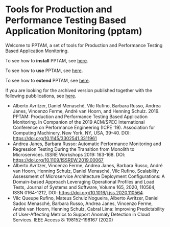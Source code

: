 # Tools for Production and Performance Testing Based Application Monitoring (pptam)

Welcome to PPTAM, a set of tools for Production and Performance Testing Based Application Monitoring.

To see how to **install** PPTAM, see [here](installation/README.md).

To see how to **use** PPTAM, see [here](installation/How_to_use.md).

To see how to **extend** PPTAM, see [here](installation/How_to_extend.md).

If you are looking for the archived version published together with the following pubblications, see [here](archive/README.md).

- Alberto Avritzer, Daniel Menasché, Vilc Rufino, Barbara Russo, Andrea Janes, Vincenzo Ferme, André van Hoorn, and Henning Schulz. 2019. PPTAM: Production and Performance Testing Based Application Monitoring. In Companion of the 2019 ACM/SPEC International Conference on Performance Engineering (ICPE ’19). Association for Computing Machinery, New York, NY, USA, 39–40. DOI: https://doi.org/10.1145/3302541.3311961
- Andrea Janes, Barbara Russo:
  Automatic Performance Monitoring and Regression Testing During the Transition from Monolith to Microservices. ISSRE Workshops 2019: 163-168. DOI: https://doi.org/10.1109/ISSREW.2019.00067
- Alberto Avritzer, Vincenzo Ferme, Andrea Janes, Barbara Russo, André van Hoorn, Henning Schulz, Daniel Menasché, Vilc Rufino,
  Scalability Assessment of Microservice Architecture Deployment Configurations: A Domain-based Approach Leveraging Operational Profiles and Load Tests,
  Journal of Systems and Software, Volume 165, 2020, 110564, ISSN 0164-1212, DOI: https://doi.org/10.1016/j.jss.2020.110564.
- Vilc Queupe Rufino, Mateus Schulz Nogueira, Alberto Avritzer, Daniel Sadoc Menasché, Barbara Russo, Andrea Janes, Vincenzo Ferme, André van Hoorn, Henning Schulz, Cabral Lima:
Improving Predictability of User-Affecting Metrics to Support Anomaly Detection in Cloud Services. IEEE Access 8: 198152-198167 (2020)